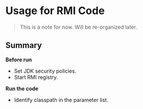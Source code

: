 # Usage for RMI Code

> This is a note for now. Will be re-organized later.

## Summary

**Before run**

* Set JDK security policies.
* Start RMI registry.

**Run the code**

* Identify classpath in the parameter list.